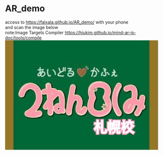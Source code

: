 # AR_demo
access to https://falxala.github.io/AR_demo/ with your phone  
and scan the image below  
note:Image Targets Compiler https://hiukim.github.io/mind-ar-js-doc/tools/compile  
<img src="https://raw.githubusercontent.com/falxala/AR_demo/main/target_image.jpg" width="500">
